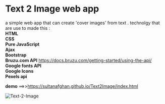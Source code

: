 # Text 2 Image web app
a simple web app that can create 'cover images' from text .
technolgy that are use to made this :<br />
**HTML**  <br />
**CSS**<br />
**Pure JavaScript**<br />
**Ajax**<br />
**Bootstrap**<br />
**Bruzu.com API** https://docs.bruzu.com/getting-started/using-the-api/<br /> 
**Google fonts API**<br />
**Google Icons**<br />
**Pexels api**<br />

**demo** ==>>https://sultanafghan.github.io/Text2Image/index.html <br/>

![Text-2-Image](https://user-images.githubusercontent.com/46255405/161388607-7e4ff6fd-57fa-4459-9f10-c4b3f52f2b1a.jpg)
